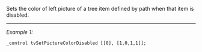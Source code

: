 Sets the color of left picture of a tree item defined by path when that item is disabled.


---
*Example 1:*
```sqf
_control tvSetPictureColorDisabled [[0], [1,0,1,1]];
```